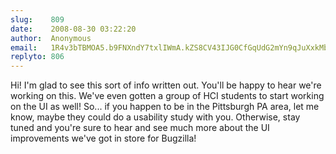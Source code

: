 ```yaml
---
slug:    809
date:    2008-08-30 03:22:20
author:  Anonymous
email:   1R4v3bTBMOA5.b9FNXndY7txlIWmA.kZS8CV43IJG0CfGqUdG2mYn9qJuXxkMbOV0F
replyto: 806
---
```


Hi! I'm glad to see this sort of info written out. You'll be happy to
hear we're working on this. We've even gotten a group of HCI students
to start working on the UI as well! So... if you happen to be in the
Pittsburgh PA area, let me know, maybe they could do a usability study
with you. Otherwise, stay tuned and you're sure to hear and see much
more about the UI improvements we've got in store for Bugzilla!
